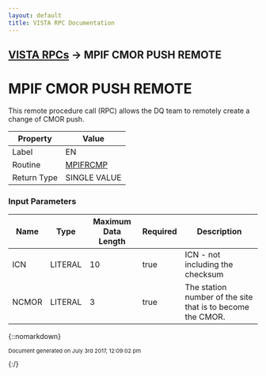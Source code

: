 ```yaml
---
layout: default
title: VISTA RPC Documentation
---
```


## [VISTA RPCs](TableOfContents) &#8594; MPIF CMOR PUSH REMOTE
# MPIF CMOR PUSH REMOTE

This remote procedure call (RPC) allows the DQ team to remotely create a change of CMOR push.

Property | Value
--- | ---
Label | EN
Routine | [MPIFRCMP](http://code.osehra.org/dox/Routine_MPIFRCMP_source.html)
Return Type | SINGLE VALUE


### Input Parameters

Name | Type | Maximum Data Length | Required | Description
--- | --- | --- | --- | ---
ICN | LITERAL | 10 | true | ICN - not including the checksum
NCMOR | LITERAL | 3 | true | The station number of the site that is to become the CMOR.



{::nomarkdown} <br/><p style="font-size: 11px">Document generated on July 3rd 2017, 12:09:02 pm</p>{:/}